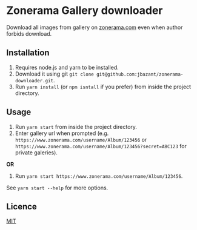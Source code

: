 # Zonerama Gallery downloader
Download all images from gallery on [zonerama.com](https://zonerama.com) even when author forbids download.

## Installation
1. Requires node.js and yarn to be installed.
1. Download it using git `git clone git@github.com:jbazant/zonerama-downloader.git`.
1. Run `yarn install` (or `npm isntall` if you prefer) from inside the project directory.

## Usage
1. Run `yarn start` from inside the project directory.
1. Enter gallery url when prompted (e.g. `https://www.zonerama.com/username/Album/123456` or `https://www.zonerama.com/username/Album/123456?secret=ABC123` for private galeries).

**OR**

1. Run `yarn start https://www.zonerama.com/username/Album/123456`.

See `yarn start --help` for more options.

## Licence 
[MIT](./LICENSE)
